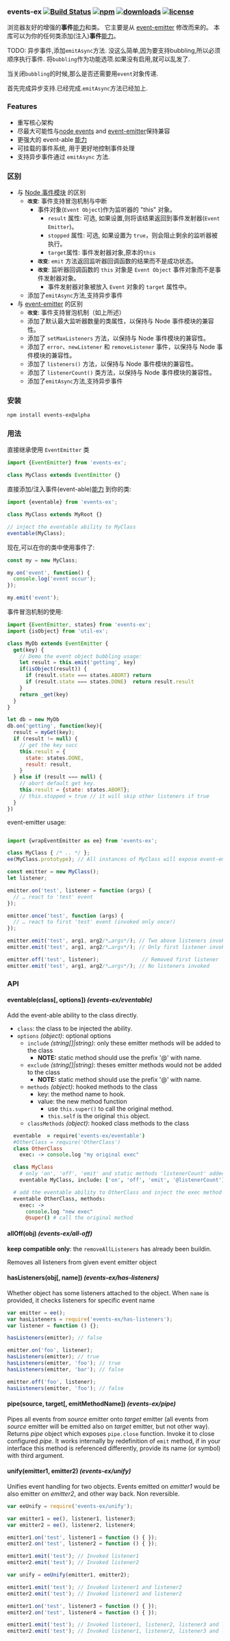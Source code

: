 ### events-ex [![Build Status](https://img.shields.io/travis/snowyu/events-ex.js/master.png)](http://travis-ci.org/snowyu/events-ex.js) [![npm](https://img.shields.io/npm/v/events-ex.svg)](https://npmjs.org/package/events-ex) [![downloads](https://img.shields.io/npm/dm/events-ex.svg)](https://npmjs.org/package/events-ex) [![license](https://img.shields.io/npm/l/events-ex.svg)](https://npmjs.org/package/events-ex)


浏览器友好的增强的**事件**[能力][Ability]和类。 它主要是从 [event-emitter][event-emitter] 修改而来的。 本库可以为你的任何类添加(注入)**事件**[能力][Ability]。


TODO: 异步事件,添加`emitAsync`方法. 没这么简单,因为要支持bubbling,所以必须顺序执行事件.
将`bubbling`作为功能选项.如果没有启用,就可以乱发了.

当关闭`bubbling`的时候,那么是否还需要用`event`对象传递.

首先完成异步支持.已经完成.`emitAsync`方法已经加上.

### Features

* 重写核心架构
* 尽最大可能性与[node events][Node Events] and [event-emitter][event-emitter]保持兼容
* 更强大的 event-able [能力][Ability]
* 可挂载的事件系统, 用于更好地控制事件处理
* 支持异步事件通过 `emitAsync` 方法.

### 区别

* 与 [Node 事件模块](https://nodejs.org/api/events.html) 的区别
  * **`改变`**: 事件支持冒泡机制与中断
    * 事件对象(`Event Object`)作为监听器的 "this" 对象。
      * `result` 属性: 可选, 如果设置,则将该结果返回到事件发射器(`Event Emitter`)。
      * `stopped` 属性: 可选, 如果设置为 `true`，则会阻止剩余的监听器被执行。
      * `target`属性: 事件发射器对象,原本的`this`
    * **`改变`**: `emit` 方法返回监听器回调函数的结果而不是成功状态。
    * **`改变`**: 监听器回调函数的 `this` 对象是 `Event Object` 事件对象而不是事件发射器对象。
      * 事件发射器对象被放入 `Event` 对象的 `target` 属性中。
  * 添加了`emitAsync`方法,支持异步事件
* 与 [event-emitter](https://github.com/medikoo/event-emitter) 的区别
  * **`改变`**: 事件支持冒泡机制（如上所述）
  * 添加了默认最大监听器数量的类属性，以保持与 Node 事件模块的兼容性。
  * 添加了 `setMaxListeners` 方法，以保持与 Node 事件模块的兼容性。
  * 添加了 `error`、`newListener` 和 `removeListener` 事件，以保持与 Node 事件模块的兼容性。
  * 添加了 `listeners()` 方法，以保持与 Node 事件模块的兼容性。
  * 添加了 `listenerCount()` 类方法，以保持与 Node 事件模块的兼容性。
  * 添加了`emitAsync`方法,支持异步事件


### 安装

```
npm install events-ex@alpha
```


### 用法

直接继承使用 `EventEmitter` 类

```js
import {EventEmitter} from 'events-ex';

class MyClass extends EventEmitter {}
```

直接添加/注入事件(event-able)[能力][Ability] 到你的类:

```js
import {eventable} from 'events-ex';

class MyClass extends MyRoot {}

// inject the eventable ability to MyClass
eventable(MyClass);
```

现在,可以在你的类中使用事件了:

```js
const my = new MyClass;

my.on('event', function() {
  console.log('event occur');
});

my.emit('event');
```

事件冒泡机制的使用:

```js
import {EventEmitter, states} from 'events-ex';
import {isObject} from 'util-ex';

class MyDb extends EventEmitter {
  get(key) {
    // Demo the event object bubbling usage:
    let result = this.emit('getting', key)
    if(isObject(result)) {
      if (result.state === states.ABORT) return
      if (result.state === states.DONE)  return result.result
    }
    return _get(key)
  }
}

let db = new MyDb
db.on('getting', function(key){
  result = myGet(key);
  if (result != null) {
    // get the key succ
    this.result = {
      state: states.DONE,
      result: result,
    }
  } else if (result === null) {
    // abort default get key.
    this.result = {state: states.ABORT};
    // this.stopped = true // it will skip other listeners if true
  }
})
```

event-emitter usage:

```javascript

import {wrapEventEmitter as ee} from 'events-ex';

class MyClass { /* .. */ };
ee(MyClass.prototype); // All instances of MyClass will expose event-emitter interface

const emitter = new MyClass();
let listener;

emitter.on('test', listener = function (args) {
  // … react to 'test' event
});

emitter.once('test', function (args) {
  // … react to first 'test' event (invoked only once!)
});

emitter.emit('test', arg1, arg2/*…args*/); // Two above listeners invoked
emitter.emit('test', arg1, arg2/*…args*/); // Only first listener invoked

emitter.off('test', listener);              // Removed first listener
emitter.emit('test', arg1, arg2/*…args*/); // No listeners invoked
```

### API

#### eventable(class[, options]) _(events-ex/eventable)_

Add the event-able ability to the class directly.

* `class`: the class to be injected the ability.
* `options` _(object)_: optional options
  * `include` _(string[]|string)_: only these emitter methods will be added to the class
    * **NOTE:** static method should use the prefix '@' with name.
  * `exclude` _(string[]|string)_: theses emitter methods would not be added to the class
    * **NOTE:** static method should use the prefix '@' with name.
  * `methods` _(object)_: hooked methods to the class
    * key: the method name to hook.
    * value: the new method function
      * use `this.super()` to call the original method.
      * `this.self` is the original `this` object.
  * `classMethods` _(object)_: hooked class methods to the class

```coffee
  eventable  = require('events-ex/eventable')
  #OtherClass = require('OtherClass')
  class OtherClass
    exec: -> console.log "my original exec"

  class MyClass
    # only 'on', 'off', 'emit' and static methods 'listenerCount' added to the class
    eventable MyClass, include: ['on', 'off', 'emit', '@listenerCount']

  # add the eventable ability to OtherClass and inject the exec method of OtherClass.
  eventable OtherClass, methods:
    exec: ->
      console.log "new exec"
      @super() # call the original method
```

#### allOff(obj) _(events-ex/all-off)_

**keep compatible only**: the `removeAllListeners` has already been buildin.

Removes all listeners from given event emitter object

#### hasListeners(obj[, name]) _(events-ex/has-listeners)_

Whether object has some listeners attached to the object.
When `name` is provided, it checks listeners for specific event name

```javascript
var emitter = ee();
var hasListeners = require('events-ex/has-listeners');
var listener = function () {};

hasListeners(emitter); // false

emitter.on('foo', listener);
hasListeners(emitter); // true
hasListeners(emitter, 'foo'); // true
hasListeners(emitter, 'bar'); // false

emitter.off('foo', listener);
hasListeners(emitter, 'foo'); // false
```

#### pipe(source, target[, emitMethodName]) _(events-ex/pipe)_

Pipes all events from _source_ emitter onto _target_ emitter (all events from _source_ emitter will be emitted also on _target_ emitter, but not other way).
Returns _pipe_ object which exposes `pipe.close` function. Invoke it to close configured _pipe_.
It works internally by redefinition of `emit` method, if in your interface this method is referenced differently, provide its name (or symbol) with third argument.

#### unify(emitter1, emitter2) _(events-ex/unify)_

Unifies event handling for two objects. Events emitted on _emitter1_ would be also emitter on _emitter2_, and other way back.
Non reversible.

```javascript
var eeUnify = require('events-ex/unify');

var emitter1 = ee(), listener1, listener3;
var emitter2 = ee(), listener2, listener4;

emitter1.on('test', listener1 = function () { });
emitter2.on('test', listener2 = function () { });

emitter1.emit('test'); // Invoked listener1
emitter2.emit('test'); // Invoked listener2

var unify = eeUnify(emitter1, emitter2);

emitter1.emit('test'); // Invoked listener1 and listener2
emitter2.emit('test'); // Invoked listener1 and listener2

emitter1.on('test', listener3 = function () { });
emitter2.on('test', listener4 = function () { });

emitter1.emit('test'); // Invoked listener1, listener2, listener3 and listener4
emitter2.emit('test'); // Invoked listener1, listener2, listener3 and listener4
```


[event-emitter]: https://github.com/medikoo/event-emitter
[Node Events]: https://nodejs.org/api/events.html
[Ability]: https://github.com/snowyu/custom-ability.js

